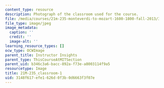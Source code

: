 ```yaml
---
content_type: resource
description: Photograph of the classroom used for the course.
file: /media/courses/21m-235-monteverdi-to-mozart-1600-1800-fall-2013/3148f617efe1626d0f3b0d6663f3f07e_21M-235_classroom-1.jpg
file_type: image/jpeg
image_metadata:
  caption: ''
  credit: ''
  image-alt: ''
learning_resource_types: []
ocw_type: OCWImage
parent_title: Instructor Insights
parent_type: ThisCourseAtMITSection
parent_uid: b346c3a6-bacc-892a-f73e-a8003114f9a5
resourcetype: Image
title: 21M-235_classroom-1
uid: 3148f617-efe1-626d-0f3b-0d6663f3f07e
---
```

